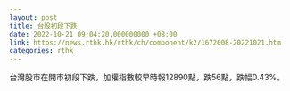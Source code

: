 ```yaml
---
layout: post
title: 台股初段下跌
date: 2022-10-21 09:04:20.000000000 +08:00
link: https://news.rthk.hk/rthk/ch/component/k2/1672008-20221021.htm
categories: rthk
---
```


台灣股市在開市初段下跌，加權指數較早時報12890點，跌56點，跌幅0.43%。
